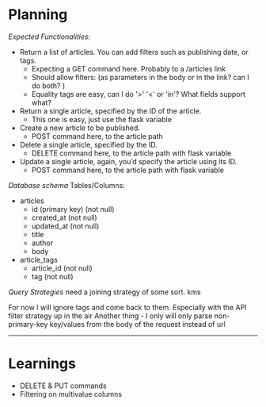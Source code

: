# Planning

*Expected Functionalities:*
- Return a list of articles. You can add filters such as publishing date, or tags.
  - Expecting a GET command here. Probably to a /articles link
  - Should allow filters: (as parameters in the body or in the link? can I do both? )
  - Equality tags are easy, can I do '>' '<' or 'in'? What fields support what? 
- Return a single article, specified by the ID of the article.
  - This one is easy, just use the flask variable
- Create a new article to be published.
  - POST command here, to the article path
- Delete a single article, specified by the ID.
  - DELETE command here, to the article path with flask variable
- Update a single article, again, you’d specify the article using its ID.
  - POST command here, to the article path with flask variable

*Database schema*
Tables/Columns:
- articles
  - id (primary key) (not null)
  - created_at (not null) 
  - updated_at (not null) 
  - title
  - author
  - body
- article_tags
  - article_id (not null)
  - tag (not null)

*Query Strategies*
need a joining strategy of some sort. kms

For now I will ignore tags and come back to them. Especially with the API filter strategy up in the air
Another thing - I only will only parse non-primary-key key/values from the body of the request instead of url

---

# Learnings

- DELETE & PUT commands
- Filtering on multivalue columns
